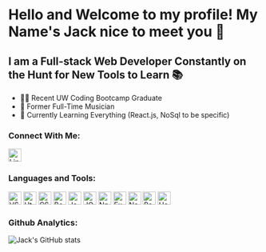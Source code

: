 # Hello and Welcome to my profile! My Name's Jack nice to meet you 👋

## I am a Full-stack Web Developer Constantly on the Hunt for New Tools to Learn 📚
- 👨‍🎓 Recent UW Coding Bootcamp Graduate
- 🎷 Former Full-Time Musician
- 🌱 Currently Learning Everything (React.js, NoSql to be specific)

### Connect With Me:
[<img src='https://cdn.jsdelivr.net/gh/devicons/devicon/icons/linkedin/linkedin-original.svg' alt='Linkedin Icon' width='26px'/>](https://www.linkedin.com/in/jack-bentsen/)

### Languages and Tools:
<img src='https://cdn.jsdelivr.net/gh/devicons/devicon/icons/vscode/vscode-original.svg' alt='VSCode Icon' width='26px'/>  <img src='https://cdn.jsdelivr.net/gh/devicons/devicon/icons/html5/html5-original.svg' alt='Html Icon' width='26px'/>  <img src='https://cdn.jsdelivr.net/gh/devicons/devicon/icons/css3/css3-original.svg' alt='CSS Icon' width='26px'/>  <img src='https://cdn.jsdelivr.net/gh/devicons/devicon/icons/bootstrap/bootstrap-plain.svg' alt='Bootstrap Icon' width='26px'/>  <img src='https://cdn.jsdelivr.net/gh/devicons/devicon/icons/javascript/javascript-original.svg' alt='Javascript Icon' width='26px'/>  <img src='https://cdn.jsdelivr.net/gh/devicons/devicon/icons/jquery/jquery-original.svg' alt='JQuery Icon' width='26px'/>  <img src='https://cdn.jsdelivr.net/gh/devicons/devicon/icons/npm/npm-original-wordmark.svg' alt='Npm Icon' width='26px'/>  <img src='https://cdn.jsdelivr.net/gh/devicons/devicon/icons/express/express-original.svg' alt='Express Icon' width='26px'/>  <img src='https://cdn.jsdelivr.net/gh/devicons/devicon/icons/nodejs/nodejs-original.svg' alt='Node.js Icon' width='26px'/>  <img src='https://cdn.jsdelivr.net/gh/devicons/devicon/icons/react/react-original.svg' alt='React Icon' width='26px'/>  <img src='https://cdn.jsdelivr.net/gh/devicons/devicon/icons/heroku/heroku-original.svg' alt='Heroku Icon' width='26px'/>

### Github Analytics:
![Jack's GitHub stats](https://github-readme-stats.vercel.app/api?username=atlas238&show_icons=true&theme=dark)

